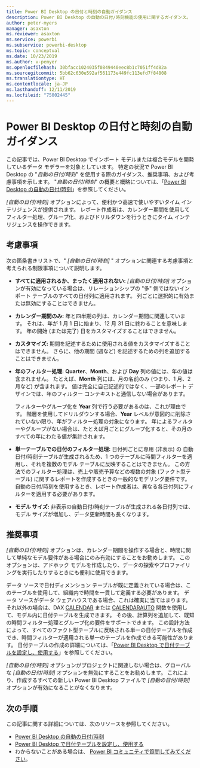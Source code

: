```yaml
---
title: Power BI Desktop の日付と時刻の自動ガイダンス
description: Power BI Desktop の自動の日付/時刻機能の使用に関するガイダンス。
author: peter-myers
manager: asaxton
ms.reviewer: asaxton
ms.service: powerbi
ms.subservice: powerbi-desktop
ms.topic: conceptual
ms.date: 10/23/2019
ms.author: v-pemyer
ms.openlocfilehash: 30bfacc1024035f0849440eec8b1c7051ff4d82a
ms.sourcegitcommit: 5bb62c630e592af561173e449fc113efd7f84808
ms.translationtype: HT
ms.contentlocale: ja-JP
ms.lasthandoff: 12/11/2019
ms.locfileid: "75002445"
---
```

# <a name="auto-datetime-guidance-in-power-bi-desktop"></a>Power BI Desktop の日付と時刻の自動ガイダンス

この記事では、Power BI Desktop でインポート モデルまたは複合モデルを開発しているデータ モデラーを対象としています。 特定の状況で Power BI Desktop の "_自動の日付/時刻_" を使用する際のガイダンス、推奨事項、および考慮事項を示します。 "_自動の日付/時刻_" の概要と概略については、「[Power BI Desktop の自動の日付/時刻](../desktop-auto-date-time.md)」を参照してください。

_[自動の日付/時刻]_ オプションによって、便利かつ高速で使いやすいタイム インテリジェンスが提供されます。 レポート作成者は、カレンダー期間を使用してフィルター処理、グループ化、およびドリルダウンを行うときにタイム インテリジェンスを操作できます。

## <a name="considerations"></a>考慮事項

次の箇条書きリストで、" _[自動の日付/時刻]_ " オプションに関連する考慮事項と考えられる制限事項について説明します。

- **すべてに適用されるか、まったく適用されない:** _[自動の日付/時刻]_ オプションが有効になっている場合は、リレーションシップの &quot;多&quot; 側ではないインポート テーブルのすべての日付列に適用されます。 列ごとに選択的に有効または無効にすることはできません。
- **カレンダー期間のみ:** 年と四半期の列は、カレンダー期間に関連しています。 それは、年が 1 月 1 日に始まり、12 月 31 日に終わることを意味します。 年の開始 (または完了) 日をカスタマイズすることはできません。
- **カスタマイズ:** 期間を記述するために使用される値をカスタマイズすることはできません。 さらに、他の期間 (週など) を記述するための列を追加することはできません。
- **年のフィルター処理:** **Quarter**、**Month**、および **Day** 列の値には、年の値は含まれません。 たとえば、**Month** 列には、月の名前のみ (つまり、1 月、2 月など) が含まれます。 値は完全に自己記述的ではなく、一部のレポート デザインでは、年のフィルター コンテキストと通信しない場合があります。

    フィルターやグループ化を **Year** 列で行う必要があるのは、これが理由です。 階層を使用してドリルダウンする場合、**Year** レベルが意図的に削除されていない限り、年がフィルター処理の対象になります。 年によるフィルターやグループがない場合は、たとえば月ごとにグループ化すると、その月のすべての年にわたる値が集計されます。
- **単一テーブルでの日付のフィルター処理:** 日付列ごとに専用 (非表示) の 自動日付/時刻テーブルが生成されるため、1 つのテーブルに時間フィルターを適用し、それを複数のモデル テーブルに反映することはできません。 この方法でのフィルター処理は、売上や販売予算などの複数の対象 (ファクト型テーブル) に関するレポートを作成するときの一般的なモデリング要件です。 自動の日付/時刻を使用するとき、レポート作成者は、異なる各日付列にフィルターを適用する必要があります。
- **モデル サイズ:** 非表示の自動日付/時刻テーブルが生成される各日付列では、モデル サイズが増加し、データ更新時間も長くなります。

## <a name="recommendations"></a>推奨事項

_[自動の日付/時刻]_ オプションは、カレンダー期間を操作する場合と、時間に関して単純なモデル要件がある場合にのみ有効にすることをお勧めします。 このオプションは、アドホック モデルを作成したり、データの探索やプロファイリングを実行したりするときにも便利に使用できます。

データ ソースで日付ディメンション テーブルが既に定義されている場合は、このテーブルを使用して、組織内で時間を一貫して定義する必要があります。 データ ソースがデータ ウェアハウスである場合、これは確実に当てはまります。 それ以外の場合は、DAX [CALENDAR](/dax/calendar-function-dax) または [CALENDARAUTO](/dax/calendarauto-function-dax) 関数を使用して、モデル内に日付テーブルを生成できます。 その後、計算列を追加して、既知の時間フィルター処理とグループ化の要件をサポートできます。 この設計方法によって、すべてのファクト型テーブルに反映される単一の日付テーブルを作成でき、時間フィルターが適用される単一のテーブルを作成できる可能性があります。 日付テーブルの作成の詳細については、「[Power BI Desktop で日付テーブルを設定し、使用する](../desktop-date-tables.md)」を参照してください。

_[自動の日付/時刻]_ オプションがプロジェクトに関連しない場合は、グローバルな _[自動の日付/時刻]_ オプションを無効にすることをお勧めします。 これにより、作成するすべての新しい Power BI Desktop ファイルで _[自動の日付/時刻]_ オプションが有効になることがなくなります。

## <a name="next-steps"></a>次の手順

この記事に関する詳細については、次のリソースを参照してください。

- [Power BI Desktop の自動の日付/時刻](../desktop-auto-date-time.md)
- [Power BI Desktop で日付テーブルを設定し、使用する](../desktop-date-tables.md)
- わからないことがある場合は、 [Power BI コミュニティで質問してみてください](https://community.powerbi.com/)。
